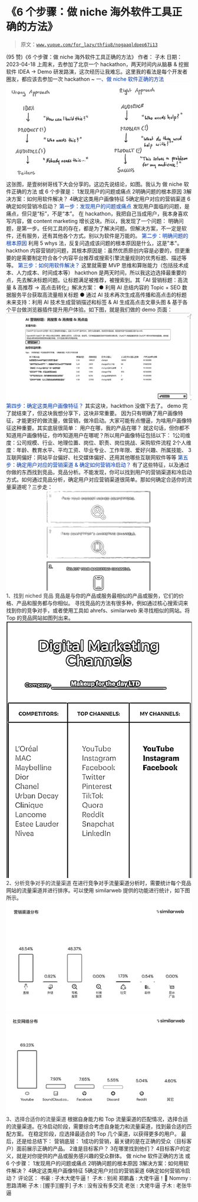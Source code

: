 # 《6 个步骤：做 niche 海外软件工具正确的方法》

> 原文：[`www.yuque.com/for_lazy/thfiu8/nogaaqldpep67i13`](https://www.yuque.com/for_lazy/thfiu8/nogaaqldpep67i13)

<ne-h2 id="1a3c0e34" data-lake-id="1a3c0e34"><ne-heading-ext><ne-heading-anchor></ne-heading-anchor><ne-heading-fold></ne-heading-fold></ne-heading-ext><ne-heading-content><ne-text id="u01a809c6">(95 赞)《6 个步骤：做 niche 海外软件工具正确的方法》</ne-text></ne-heading-content></ne-h2> <ne-p id="u64eb0eca" data-lake-id="u64eb0eca"><ne-text id="ub278ce56">作者： 子木</ne-text></ne-p> <ne-p id="udfe6016b" data-lake-id="udfe6016b"><ne-text id="u2d6424bb">日期：2023-04-18</ne-text></ne-p> <ne-p id="u64b8637d" data-lake-id="u64b8637d"><ne-text id="uea63ae15">上周末，去参加了北京一个 hackathon，两天时间内从脑暴 & 挖掘软件 IDEA -> Demo 研发路演，这次经历让我难忘。这里我的看法是每个开发者圈友，都应该去参加一次 hackathon ~</ne-text></ne-p> <ne-h2 id="cbaa99b3" data-lake-id="cbaa99b3"><ne-heading-ext><ne-heading-anchor></ne-heading-anchor><ne-heading-fold></ne-heading-fold></ne-heading-ext><ne-heading-content><ne-text id="u5720476c" style="background-color: rgb(255, 255, 255); color: rgb(0, 53, 166);">一、做 niche 软件正确的方法</ne-text></ne-heading-content></ne-h2> <ne-p id="u4a2b41f3" data-lake-id="u4a2b41f3"><ne-card data-card-name="image" data-card-type="inline" id="h7ujU" data-event-boundary="card">![](img/9556cd64dfa4c93624066529adcd8fda.png)  <ne-p id="uf23cec55" data-lake-id="uf23cec55"><ne-text id="ub9033056">这张图，是壹树树哥线下大会分享的。这边先说结论，如图。我认为</ne-text> <ne-text id="u580c5e74" ne-bold="true">做 niche 软件正确的方法 或 6 个步骤</ne-text><ne-text id="u489c80b1">是：</ne-text></ne-p> <ne-oli index-type="0"><ne-oli-i>1</ne-oli-i><ne-oli-c class="ne-oli-content" id="u53fcaaea" data-lake-id="u53fcaaea"><ne-text id="u63e4db69" ne-bold="true">发现用户的问题或痛点</ne-text></ne-oli-c></ne-oli> <ne-oli index-type="0"><ne-oli-i>2</ne-oli-i><ne-oli-c class="ne-oli-content" id="u5cfc02e5" data-lake-id="u5cfc02e5"><ne-text id="ub2624f5c" ne-bold="true">明确问题的根本原因</ne-text></ne-oli-c></ne-oli> <ne-oli index-type="0"><ne-oli-i>3</ne-oli-i><ne-oli-c class="ne-oli-content" id="uce54fc51" data-lake-id="uce54fc51"><ne-text id="uc7e6cbca" ne-bold="true">解决方案：如何用软件解决？</ne-text></ne-oli-c></ne-oli> <ne-oli index-type="0"><ne-oli-i>4</ne-oli-i><ne-oli-c class="ne-oli-content" id="ua6c0eb81" data-lake-id="ua6c0eb81"><ne-text id="u9d4bc307" ne-bold="true">确定这类用户画像特征</ne-text></ne-oli-c></ne-oli> <ne-oli index-type="0"><ne-oli-i>5</ne-oli-i><ne-oli-c class="ne-oli-content" id="u8fdb133d" data-lake-id="u8fdb133d"><ne-text id="ud2269b43" ne-bold="true">确定用户对应的营销渠道</ne-text></ne-oli-c></ne-oli> <ne-oli index-type="0"><ne-oli-i>6</ne-oli-i><ne-oli-c class="ne-oli-content" id="u36fcc8b9" data-lake-id="u36fcc8b9"><ne-text id="ue89f5eb1" ne-bold="true">确定如何营销冷启动？</ne-text></ne-oli-c></ne-oli> <ne-h2 id="73763d5d" data-lake-id="73763d5d"><ne-heading-ext><ne-heading-anchor></ne-heading-anchor><ne-heading-fold></ne-heading-fold></ne-heading-ext><ne-heading-content><ne-text id="u5be7cb9b" style="background-color: rgb(255, 255, 255); color: rgb(0, 53, 166);">第一步：发现用户的问题或痛点</ne-text></ne-heading-content></ne-h2> <ne-p id="u602f1041" data-lake-id="u602f1041"><ne-text id="ubbb8826d" ne-bold="true">发现用户面临的问题，是痛点，但只是“标”，不是“本”。</ne-text></ne-p> <ne-p id="u52987f4c" data-lake-id="u52987f4c"><ne-text id="uf906ed4b">在 hackathon，我把自己当成用户，我本身喜欢写内容，做 content marketing 增长这块。所以，我发现了一个问题：</ne-text></ne-p> <ne-quote id="u1bd7301b" data-lake-id="u1bd7301b"><ne-p id="u812f1178" data-lake-id="u812f1178"><ne-text id="uda19f33b">明确问题，是第一步。任何工具的存在，都是为了解决问题。</ne-text><ne-text id="u1f375c9e" ne-bold="true">但解决方案，不一定是软件，还有服务，还有其他各个方式。别以为软件是万能的。</ne-text></ne-p> <ne-h2 id="6945161d" data-lake-id="6945161d"><ne-heading-ext><ne-heading-anchor></ne-heading-anchor><ne-heading-fold></ne-heading-fold></ne-heading-ext><ne-heading-content><ne-text id="u3f2d60b0" style="background-color: rgb(255, 255, 255); color: rgb(0, 53, 166);">第二步：明确问题的根本原因</ne-text></ne-heading-content></ne-h2> <ne-p id="u09eefb01" data-lake-id="u09eefb01"><ne-text id="u3a7257e9" ne-bold="true">利用 5 whys 法，反复问造成该问题的根本原因是什么，这是"本"。</ne-text></ne-p> <ne-p id="uad6f154d" data-lake-id="uad6f154d"><ne-text id="u964bc173">hackthon 内容营销的问题，其根本原因是：虽然优质原创内容是必要的，但更重要的是需要制定符合各个内容平台推荐或搜索引擎流量规则的优秀标题、描述等等。</ne-text></ne-p> <ne-h2 id="f15e77f5" data-lake-id="f15e77f5"><ne-heading-ext><ne-heading-anchor></ne-heading-anchor><ne-heading-fold></ne-heading-fold></ne-heading-ext><ne-heading-content><ne-text id="ub341a028" style="background-color: rgb(255, 255, 255); color: rgb(0, 53, 166);">第三步：如何用软件解决？</ne-text></ne-heading-content></ne-h2> <ne-p id="ufd84dbe8" data-lake-id="ufd84dbe8"><ne-text id="uc5db7657">这里就需要 MVP 思维和算账能力（包括技术成本、人力成本、时间成本等）</ne-text></ne-p> <ne-p id="u6a6a884f" data-lake-id="u6a6a884f"><ne-text id="u18e775d5">hackthon 是两天时间，所以我这边选择最重要的点，先去解决标题问题。让标题满足被推荐，被搜索到。其「AI 营销标题：高流量 & 高推荐 -> 高点击转化」解决方案：</ne-text></ne-p> <ne-p id="u6eb4b22e" data-lake-id="u6eb4b22e"><ne-text id="ua584106f">● 利用 AI 总结内容的 Topic + SEO 数据服务平台获取高流量相关标题</ne-text></ne-p> <ne-p id="uaf966205" data-lake-id="uaf966205"><ne-text id="u54c8e8d9">● 通过 AI 技术再次生成高传播和高点击的标题</ne-text></ne-p> <ne-p id="uac615a96" data-lake-id="uac615a96"><ne-text id="ub3e43d17">未来支持：利用 AI 技术生成营销描述和标签 & AI 生成高点击文章头图 & 基于各个平台做浏览器插件提升用户体验。如下图，就是我们做的 demo 页面：</ne-text></ne-p> <ne-p id="u73c62b07" data-lake-id="u73c62b07"><ne-card data-card-name="image" data-card-type="inline" id="YieHo" data-event-boundary="card">![](img/ccde9d9f16beca8c40d60bd7ea49b6c8.png)  <ne-h2 id="2729c5a9" data-lake-id="2729c5a9"><ne-heading-ext><ne-heading-anchor></ne-heading-anchor><ne-heading-fold></ne-heading-fold></ne-heading-ext><ne-heading-content><ne-text id="u43338d88" style="background-color: rgb(255, 255, 255); color: rgb(0, 53, 166);">第四步：确定这类用户画像特征？</ne-text></ne-heading-content></ne-h2> <ne-p id="u25bebf53" data-lake-id="u25bebf53"><ne-text id="u04c8813a">其实这块，hackthon 没做下去了。 demo 完了就结束了，但这块我想分享下，这块非常重要。</ne-text></ne-p> <ne-p id="uc0121251" data-lake-id="uc0121251"><ne-text id="u2f7d796c" ne-bold="true">因为只有明确了用户画像特征，才能更好的做流量，做营销，做冷启动</ne-text><ne-text id="u645f782a">。大家可能有点懵逼，为啥用户画像特征这种重要。其实底层很简单：</ne-text></ne-p> <ne-p id="u0a6f72a6" data-lake-id="u0a6f72a6"><ne-text id="u822f7631" ne-bold="true">用户在哪，我的产品在哪？</ne-text></ne-p> <ne-p id="ua5010d23" data-lake-id="ua5010d23"><ne-text id="u0886604e">就这句话，但你都不知道用户画像特征，你咋知道用户在哪呢？所以用户画像特征包括以下：</ne-text></ne-p> <ne-oli index-type="0"><ne-oli-i>1</ne-oli-i><ne-oli-c class="ne-oli-content" id="u8252fc45" data-lake-id="u8252fc45"><ne-text id="ufb154892">公司维度：公司规模、行业、地理位置、岗位、职责、岗位挑战、采购软件流程</ne-text></ne-oli-c></ne-oli> <ne-oli index-type="0"><ne-oli-i>2</ne-oli-i><ne-oli-c class="ne-oli-content" id="ue3422f4a" data-lake-id="ue3422f4a"><ne-text id="u436a5d3a">个人维度：年龄、教育水平、平均工资、毕业专业、工作年限、爱好兴趣、所属技能、</ne-text></ne-oli-c></ne-oli> <ne-oli index-type="0"><ne-oli-i>3</ne-oli-i><ne-oli-c class="ne-oli-content" id="ud494679b" data-lake-id="ud494679b"><ne-text id="u280027c7">互联网偏好：网站平台偏好、社交媒体偏好、还用其他哪些互联网软件等等</ne-text></ne-oli-c></ne-oli> <ne-h2 id="d95d15e8" data-lake-id="d95d15e8"><ne-heading-ext><ne-heading-anchor></ne-heading-anchor><ne-heading-fold></ne-heading-fold></ne-heading-ext><ne-heading-content><ne-text id="u20146ab9" style="background-color: rgb(255, 255, 255); color: rgb(0, 53, 166);">第五步：确定用户对应的营销渠道 & 确定如何营销冷启动？</ne-text></ne-heading-content></ne-h2> <ne-p id="u37cfc6e9" data-lake-id="u37cfc6e9"><ne-text id="uede177ac">有了这些特征，以及通过你做的东西找到竞品，竞品分析。不能发现，你可以找到用户的营销渠道和冷启动方式。如何通过竞品分析，确定用户对应营销渠道很简单。那如何确定合适你的流量渠道呢？三步走：</ne-text></ne-p> <ne-p id="u5241dca7" data-lake-id="u5241dca7"><ne-card data-card-name="image" data-card-type="inline" id="rS55b" data-event-boundary="card">![](img/aa927d63477095547a61143d1cacc846.png)  <ne-h3 id="6e8625bf" data-lake-id="6e8625bf"><ne-heading-ext><ne-heading-anchor></ne-heading-anchor><ne-heading-fold></ne-heading-fold></ne-heading-ext><ne-heading-content><ne-text id="udec03961" style="background-color: rgb(255, 255, 255); color: rgb(47, 48, 52);">1、找到 niched 竞品</ne-text></ne-heading-content></ne-h3> <ne-p id="ud13b024e" data-lake-id="ud13b024e"><ne-text id="ud4c7b4db">竞品是与你的产品或服务最相似的产品或服务，它们的价格、产品和服务都与你相似。</ne-text></ne-p> <ne-p id="u1e543652" data-lake-id="u1e543652"><ne-text id="u4c636c4a">寻找竞品的方法有很多种，例如通过核心搜索词来找到你的竞争对手，或者使用工具如 ahrefs、similarweb 来寻找相似的网站。将 Top 的竞品网站如图列出来。</ne-text></ne-p> <ne-p id="ue95fa457" data-lake-id="ue95fa457"><ne-card data-card-name="image" data-card-type="inline" id="vMPlg" data-event-boundary="card">![](img/ff1a8b8002c5e56841423daba7ec5f77.png)</ne-card></ne-p> <ne-h3 id="827e4361" data-lake-id="827e4361"><ne-heading-ext><ne-heading-anchor></ne-heading-anchor><ne-heading-fold></ne-heading-fold></ne-heading-ext><ne-heading-content><ne-text id="ub71c16a4" style="background-color: rgb(255, 255, 255); color: rgb(47, 48, 52);">2、分析竞争对手的流量渠道</ne-text></ne-heading-content></ne-h3> <ne-p id="uc06a6f85" data-lake-id="uc06a6f85"><ne-text id="ue2318d4d">在进行竞争对手流量渠道分析时，需要统计每个竞品网站的流量渠道并进行排序。可以使用 similarweb 提供的功能进行统计，如下图所示。</ne-text></ne-p> <ne-p id="uff183fbb" data-lake-id="uff183fbb"><ne-card data-card-name="image" data-card-type="inline" id="MUb9a" data-event-boundary="card">![](img/05ab466aa63526e32af3d39f66a78253.png)</ne-card></ne-p> <ne-p id="u7c6fd647" data-lake-id="u7c6fd647"><ne-card data-card-name="image" data-card-type="inline" id="lkOee" data-event-boundary="card">![](img/6992958c081ba77e4e0ac277a9bb25c8.png)</ne-card></ne-p> <ne-h4 id="5e9892d1" data-lake-id="5e9892d1"><ne-heading-ext><ne-heading-anchor></ne-heading-anchor><ne-heading-fold></ne-heading-fold></ne-heading-ext><ne-heading-content><ne-text id="u41a3851f" style="background-color: rgb(255, 255, 255); color: rgb(47, 48, 52);">3、选择合适你的流量渠道</ne-text></ne-heading-content></ne-h4> <ne-p id="u572bc49c" data-lake-id="u572bc49c"><ne-text id="ud032b4f7">根据自身能力和 Top 流量渠道的匹配情况，选择合适的流量渠道。在冷启动阶段，需要综合考虑自身能力和流量渠道，找到最合适的匹配方案。</ne-text></ne-p> <ne-p id="u2ec13f04" data-lake-id="u2ec13f04"><ne-text id="uc562110c">在稳定阶段，应选择最适合的 Top 几个渠道，以获得更多的用户。</ne-text></ne-p> <ne-hole id="uf01be72b" data-lake-id="uf01be72b"><ne-card data-card-name="hr" data-card-type="block" id="Z3vh6" data-event-boundary="card"><ne-p id="u87f7533b" data-lake-id="u87f7533b"><ne-text id="u392319a0">最后，还是给总结下：</ne-text></ne-p> <ne-p id="u3bee4480" data-lake-id="u3bee4480"><ne-text id="ue872944f">营销底层：</ne-text></ne-p> <ne-oli index-type="0"><ne-oli-i>1</ne-oli-i><ne-oli-c class="ne-oli-content" id="u24e43aeb" data-lake-id="u24e43aeb"><ne-text id="ueecbe231">成功的营销，最关键的是在正确的受众（</ne-text><ne-text id="uc56d3b3f" ne-bold="true">目标客户</ne-text><ne-text id="u7268505f">）面前展示正确的</ne-text><ne-text id="u82adf97b" ne-bold="true">产品</ne-text><ne-text id="ufb2f0c78">。</ne-text></ne-oli-c></ne-oli> <ne-oli index-type="0"><ne-oli-i>2</ne-oli-i><ne-oli-c class="ne-oli-content" id="ubd0fb149" data-lake-id="ubd0fb149"><ne-text id="u8a10a289" ne-bold="true">谁是目标客户？</ne-text></ne-oli-c></ne-oli> <ne-oli index-type="0"><ne-oli-i>3</ne-oli-i><ne-oli-c class="ne-oli-content" id="ub95d13f0" data-lake-id="ub95d13f0"><ne-text id="ud0717233" ne-bold="true">在哪里找到他们？</ne-text></ne-oli-c></ne-oli> <ne-oli index-type="0"><ne-oli-i>4</ne-oli-i><ne-oli-c class="ne-oli-content" id="u44bc1710" data-lake-id="u44bc1710"><ne-text id="ub2c9c627">目标客户的定义，就是对你提供的产品或服务感兴趣的受众群体。</ne-text></ne-oli-c></ne-oli> <ne-h3 id="c92ff408" data-lake-id="c92ff408"><ne-heading-ext><ne-heading-anchor></ne-heading-anchor><ne-heading-fold></ne-heading-fold></ne-heading-ext><ne-heading-content><ne-text id="u9237107e" ne-bold="true">做 niche 软件正确的方法 或 6 个步骤：</ne-text></ne-heading-content></ne-h3> <ne-oli index-type="0"><ne-oli-i>1</ne-oli-i><ne-oli-c class="ne-oli-content" id="uce834fcf" data-lake-id="uce834fcf"><ne-text id="uebf584d4" ne-bold="true">发现用户的问题或痛点</ne-text></ne-oli-c></ne-oli> <ne-oli index-type="0"><ne-oli-i>2</ne-oli-i><ne-oli-c class="ne-oli-content" id="uddff0741" data-lake-id="uddff0741"><ne-text id="u8848dd80" ne-bold="true">明确问题的根本原因</ne-text></ne-oli-c></ne-oli> <ne-oli index-type="0"><ne-oli-i>3</ne-oli-i><ne-oli-c class="ne-oli-content" id="u65e4d2c9" data-lake-id="u65e4d2c9"><ne-text id="u4590ab59" ne-bold="true">解决方案：如何用软件解决？</ne-text></ne-oli-c></ne-oli> <ne-oli index-type="0"><ne-oli-i>4</ne-oli-i><ne-oli-c class="ne-oli-content" id="u9f95e73d" data-lake-id="u9f95e73d"><ne-text id="uc6f86012" ne-bold="true">确定这类用户画像特征</ne-text></ne-oli-c></ne-oli> <ne-oli index-type="0"><ne-oli-i>5</ne-oli-i><ne-oli-c class="ne-oli-content" id="u48982752" data-lake-id="u48982752"><ne-text id="ub4d3673f" ne-bold="true">确定用户对应的营销渠道</ne-text></ne-oli-c></ne-oli> <ne-oli index-type="0"><ne-oli-i>6</ne-oli-i><ne-oli-c class="ne-oli-content" id="u3f5ae963" data-lake-id="u3f5ae963"><ne-text id="u1cff45f4" ne-bold="true">确定如何营销冷启动？</ne-text></ne-oli-c></ne-oli> <ne-hole id="u2ca39030" data-lake-id="u2ca39030"><ne-card data-card-name="hr" data-card-type="block" id="k2tJH" data-event-boundary="card"><ne-p id="u998ed303" data-lake-id="u998ed303"><ne-text id="ua2fcb690">评论区：</ne-text></ne-p> <ne-p id="u2474231d" data-lake-id="u2474231d"><ne-text id="u0833f7b5">书豪 : 子木大佬牛逼！</ne-text> <ne-text id="ua8b21770">子木 : 别闹</ne-text> <ne-text id="u248ae154">郑鹏鑫 : 大佬牛逼！🎉</ne-text> <ne-text id="uc522e123">Nommy : 思路清晰</ne-text> <ne-text id="u5a00fdce">子木 : [握手][握手]</ne-text> <ne-text id="u34a3ab08">子木 : 没有没有多交流</ne-text> <ne-text id="ue2833ed3">老张 : 大佬牛逼</ne-text> <ne-text id="udeca8ae9">子木 : 老张牛逼</ne-text></ne-p></ne-card></ne-hole></ne-card></ne-hole></ne-card></ne-p></ne-card></ne-p></ne-quote></ne-card></ne-p>